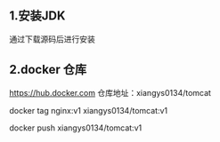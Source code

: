 ## 1.安装JDK

通过下载源码后进行安装

## 2.docker 仓库

https://hub.docker.com 	仓库地址：xiangys0134/tomcat

docker tag nginx:v1 xiangys0134/tomcat:v1

docker push xiangys0134/tomcat:v1

